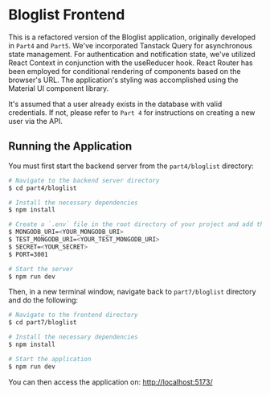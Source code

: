 # Bloglist Frontend

This is a refactored version of the Bloglist application, originally developed in `Part4` and `Part5`. We've incorporated Tanstack Query for asynchronous state management. For authentication and notification state, we've utilized React Context in conjunction with the useReducer hook. React Router has been employed for conditional rendering of components based on the browser's URL. The application's styling was accomplished using the Material UI component library.

It's assumed that a user already exists in the database with valid credentials. If not, please refer to `Part 4` for instructions on creating a new user via the API.

## Running the Application

You must first start the backend server from the `part4/bloglist` directory:

```bash
# Navigate to the backend server directory
$ cd part4/bloglist

# Install the necessary dependencies
$ npm install

# Create a `.env` file in the root directory of your project and add the following environment variables
$ MONGODB_URI=<YOUR_MONGODB_URI>
$ TEST_MONGODB_URI=<YOUR_TEST_MONGODB_URI>
$ SECRET=<YOUR_SECRET>
$ PORT=3001

# Start the server
$ npm run dev
```

Then, in a new terminal window, navigate back to `part7/bloglist` directory and do the following:

```bash
# Navigate to the frontend directory
$ cd part7/bloglist

# Install the necessary dependencies
$ npm install

# Start the application
$ npm run dev
```

You can then access the application on: [http://localhost:5173/](http://localhost:5173/)
